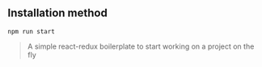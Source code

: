 ## Installation method

    npm run start
  
> A simple react-redux boilerplate to start working on a project on the fly
